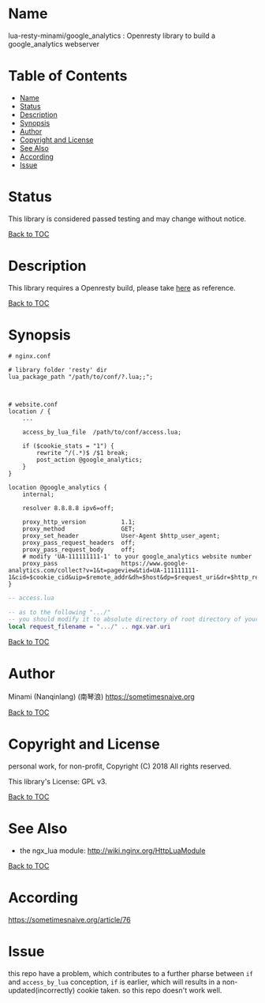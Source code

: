 Name
====
lua-resty-minami/google_analytics : Openresty library to build a google_analytics webserver


Table of Contents
=================
* [Name](#name)
* [Status](#status)
* [Description](#description)
* [Synopsis](#synopsis)
* [Author](#author)
* [Copyright and License](#copyright-and-license)
* [See Also](#see-also)
* [According](#according)
* [Issue](#issue)


Status
======
This library is considered passed testing and may change without notice.

[Back to TOC](#table-of-contents)


Description
===========
This library requires a Openresty build, please take [here](https://sometimesnaive.org/article/71) as reference.

[Back to TOC](#table-of-contents)


Synopsis
========
```nginx
# nginx.conf

# library folder 'resty' dir
lua_package_path "/path/to/conf/?.lua;;";



# website.conf
location / {
    ...
    
    access_by_lua_file  /path/to/conf/access.lua;
    
    if ($cookie_stats = "1") {
        rewrite ^/(.*)$ /$1 break;
        post_action @google_analytics;
    }
}

location @google_analytics {
    internal;
    
    resolver 8.8.8.8 ipv6=off;
    
    proxy_http_version          1.1;
    proxy_method                GET;
    proxy_set_header            User-Agent $http_user_agent;
    proxy_pass_request_headers  off;
    proxy_pass_request_body     off;
    # modify 'UA-111111111-1' to your google_analytics website number
    proxy_pass                  https://www.google-analytics.com/collect?v=1&t=pageview&tid=UA-111111111-1&cid=$cookie_cid&uip=$remote_addr&dh=$host&dp=$request_uri&dr=$http_referer&z=$msec;
}
```

```lua
-- access.lua

-- as to the following ".../"
-- you should modify it to absolute directory of root directory of your website
local request_filename = ".../" .. ngx.var.uri
```

[Back to TOC](#table-of-contents)


Author
======
Minami (Nanqinlang) (南琴浪) <https://sometimesnaive.org>

[Back to TOC](#table-of-contents)


Copyright and License
=====================
personal work, for non-profit, Copyright (C) 2018 All rights reserved.

This library's License: GPL v3.

[Back to TOC](#table-of-contents)


See Also
========
* the ngx_lua module: http://wiki.nginx.org/HttpLuaModule

[Back to TOC](#table-of-contents)


According
========
https://sometimesnaive.org/article/76


Issue
========
this repo have a problem, which contributes to a further pharse between `if` and `access_by_lua` conception, `if` is earlier, which will results in a non-updated(incorrectly) cookie taken. so this repo doesn't work well.
